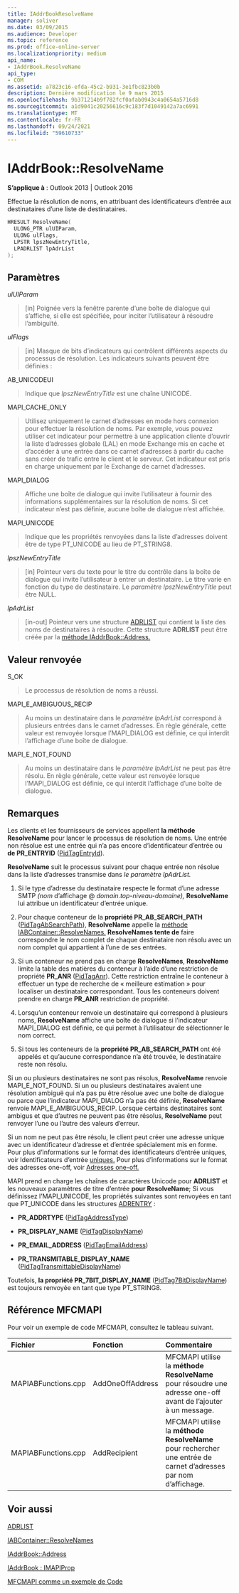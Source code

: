 ```yaml
---
title: IAddrBookResolveName
manager: soliver
ms.date: 03/09/2015
ms.audience: Developer
ms.topic: reference
ms.prod: office-online-server
ms.localizationpriority: medium
api_name:
- IAddrBook.ResolveName
api_type:
- COM
ms.assetid: a7823c16-efda-45c2-b931-3e1fbc823b0b
description: Dernière modification le 9 mars 2015
ms.openlocfilehash: 9b371214b9f782fcf0afab0943c4a0654a5716d8
ms.sourcegitcommit: a1d9041c20256616c9c183f7d1049142a7ac6991
ms.translationtype: MT
ms.contentlocale: fr-FR
ms.lasthandoff: 09/24/2021
ms.locfileid: "59610733"
---
```

# <a name="iaddrbookresolvename"></a>IAddrBook::ResolveName

  
  
**S’applique à** : Outlook 2013 | Outlook 2016 
  
Effectue la résolution de noms, en attribuant des identificateurs d’entrée aux destinataires d’une liste de destinataires.
  
```cpp
HRESULT ResolveName(
  ULONG_PTR ulUIParam,
  ULONG ulFlags,
  LPSTR lpszNewEntryTitle,
  LPADRLIST lpAdrList
);
```

## <a name="parameters"></a>Paramètres

 _ulUIParam_
  
> [in] Poignée vers la fenêtre parente d’une boîte de dialogue qui s’affiche, si elle est spécifiée, pour inciter l’utilisateur à résoudre l’ambiguïté.
    
 _ulFlags_
  
> [in] Masque de bits d’indicateurs qui contrôlent différents aspects du processus de résolution. Les indicateurs suivants peuvent être définies :
    
AB_UNICODEUI
  
> Indique que  _lpszNewEntryTitle_ est une chaîne UNICODE. 
    
MAPI_CACHE_ONLY
  
> Utilisez uniquement le carnet d’adresses en mode hors connexion pour effectuer la résolution de noms. Par exemple, vous pouvez utiliser cet indicateur pour permettre à une application cliente d’ouvrir la liste d’adresses globale (LAL) en mode Exchange mis en cache et d’accéder à une entrée dans ce carnet d’adresses à partir du cache sans créer de trafic entre le client et le serveur. Cet indicateur est pris en charge uniquement par le Exchange de carnet d’adresses.
    
MAPI_DIALOG 
  
> Affiche une boîte de dialogue qui invite l’utilisateur à fournir des informations supplémentaires sur la résolution de noms. Si cet indicateur n’est pas définie, aucune boîte de dialogue n’est affichée. 
    
MAPI_UNICODE 
  
> Indique que les propriétés renvoyées dans la liste d’adresses doivent être de type PT_UNICODE au lieu de PT_STRING8. 
    
 _lpszNewEntryTitle_
  
> [in] Pointeur vers du texte pour le titre du contrôle dans la boîte de dialogue qui invite l’utilisateur à entrer un destinataire. Le titre varie en fonction du type de destinataire. Le  _paramètre lpszNewEntryTitle_ peut être NULL. 
    
 _lpAdrList_
  
> [in-out] Pointeur vers une structure [ADRLIST](adrlist.md) qui contient la liste des noms de destinataires à résoudre. Cette structure **ADRLIST** peut être créée par la [méthode IAddrBook::Address.](iaddrbook-address.md) 
    
## <a name="return-value"></a>Valeur renvoyée

S_OK 
  
> Le processus de résolution de noms a réussi.
    
MAPI_E_AMBIGUOUS_RECIP 
  
> Au moins un destinataire dans le  _paramètre lpAdrList_ correspond à plusieurs entrées dans le carnet d’adresses. En règle générale, cette valeur est renvoyée lorsque l’MAPI_DIALOG est définie, ce qui interdit l’affichage d’une boîte de dialogue. 
    
MAPI_E_NOT_FOUND 
  
> Au moins un destinataire dans le  _paramètre lpAdrList_ ne peut pas être résolu. En règle générale, cette valeur est renvoyée lorsque l’MAPI_DIALOG est définie, ce qui interdit l’affichage d’une boîte de dialogue. 
    
## <a name="remarks"></a>Remarques

Les clients et les fournisseurs de services appellent **la méthode ResolveName** pour lancer le processus de résolution de noms. Une entrée non résolue est une entrée qui n’a pas encore d’identificateur d’entrée ou **de PR_ENTRYID** ([PidTagEntryId](pidtagentryid-canonical-property.md)).
  
 **ResolveName** suit le processus suivant pour chaque entrée non résolue dans la liste d’adresses transmise dans _le paramètre lpAdrList._ 
  
1. Si le type d’adresse du destinataire respecte le format d’une adresse SMTP _(nom_ d’affichage @  _domain.top-niveau-domaine),_ **ResolveName** lui attribue un identificateur d’entrée unique. 
    
2. Pour chaque conteneur de la **propriété PR_AB_SEARCH_PATH** ([PidTagAbSearchPath](pidtagabsearchpath-canonical-property.md)), **ResolveName** appelle la [méthode IABContainer::ResolveNames.](iabcontainer-resolvenames.md) **ResolveNames tente de** faire correspondre le nom complet de chaque destinataire non résolu avec un nom complet qui appartient à l’une de ses entrées. 
    
3. Si un conteneur ne prend pas en charge **ResolveNames**, **ResolveName** limite la table des matières du conteneur à l’aide d’une restriction de propriété **PR_ANR** ([PidTagAnr](pidtaganr-canonical-property.md)). Cette restriction entraîne le conteneur à effectuer un type de recherche de « meilleure estimation » pour localiser un destinataire correspondant. Tous les conteneurs doivent prendre en charge **PR_ANR** restriction de propriété. 
    
4. Lorsqu’un conteneur renvoie un destinataire qui correspond à plusieurs noms, **ResolveName** affiche une boîte de dialogue si l’indicateur MAPI_DIALOG est définie, ce qui permet à l’utilisateur de sélectionner le nom correct. 
    
5. Si tous les conteneurs de la **propriété PR_AB_SEARCH_PATH** ont été appelés et qu’aucune correspondance n’a été trouvée, le destinataire reste non résolu. 
    
Si un ou plusieurs destinataires ne sont pas résolus, **ResolveName** renvoie MAPI_E_NOT_FOUND. Si un ou plusieurs destinataires avaient une résolution ambiguë qui n’a pas pu être résolue avec une boîte de dialogue ou parce que l’indicateur MAPI_DIALOG n’a pas été définie, **ResolveName** renvoie MAPI_E_AMBIGUOUS_RECIP. Lorsque certains destinataires sont ambigus et que d’autres ne peuvent pas être résolus, **ResolveName** peut renvoyer l’une ou l’autre des valeurs d’erreur. 
  
Si un nom ne peut pas être résolu, le client peut créer une adresse unique avec un identificateur d’adresse et d’entrée spécialement mis en forme. Pour plus d’informations sur le format des identificateurs d’entrée uniques, voir Identificateurs d’entrée [uniques.](one-off-entry-identifiers.md) Pour plus d’informations sur le format des adresses one-off, voir [Adresses one-off.](one-off-addresses.md)
  
MAPI prend en charge les chaînes de caractères Unicode pour **ADRLIST** et les nouveaux paramètres de titre d’entrée **pour ResolveName**; Si vous définissez l’MAPI_UNICODE, les propriétés suivantes sont renvoyées en tant que PT_UNICODE dans les structures [ADRENTRY](adrentry.md) : 
  
- **PR_ADDRTYPE** ([PidTagAddressType](pidtagaddresstype-canonical-property.md))
    
- **PR_DISPLAY_NAME** ([PidTagDisplayName](pidtagdisplayname-canonical-property.md))
    
- **PR_EMAIL_ADDRESS** ([PidTagEmailAddress](pidtagemailaddress-canonical-property.md))
    
- **PR_TRANSMITABLE_DISPLAY_NAME** ([PidTagTransmittableDisplayName](pidtagtransmittabledisplayname-canonical-property.md))
    
Toutefois, **la propriété PR_7BIT_DISPLAY_NAME** ([PidTag7BitDisplayName](pidtag7bitdisplayname-canonical-property.md)) est toujours renvoyée en tant que type PT_STRING8.
  
## <a name="mfcmapi-reference"></a>Référence MFCMAPI

Pour voir un exemple de code MFCMAPI, consultez le tableau suivant.
  
|**Fichier**|**Fonction**|**Commentaire**|
|:-----|:-----|:-----|
|MAPIABFunctions.cpp  <br/> |AddOneOffAddress  <br/> |MFCMAPI utilise la **méthode ResolveName** pour résoudre une adresse one-off avant de l’ajouter à un message.  <br/> |
|MAPIABFunctions.cpp  <br/> |AddRecipient  <br/> |MFCMAPI utilise la **méthode ResolveName** pour rechercher une entrée de carnet d’adresses par nom d’affichage.  <br/> |
   
## <a name="see-also"></a>Voir aussi



[ADRLIST](adrlist.md)
  
[IABContainer::ResolveNames](iabcontainer-resolvenames.md)
  
[IAddrBook::Address](iaddrbook-address.md)
  
[IAddrBook : IMAPIProp](iaddrbookimapiprop.md)


[MFCMAPI comme un exemple de Code](mfcmapi-as-a-code-sample.md)

